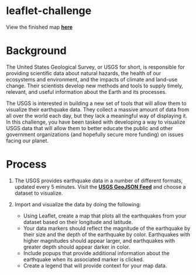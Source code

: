 # leaflet-challenge

View the finished map [**here**](https://rasemanb.github.io/leaflet-challenge/) 

# Background
The United States Geological Survey, or USGS for short, is responsible for providing scientific data about natural
hazards, the health of our ecosystems and environment, and the impacts of climate and land-use change. Their
scientists develop new methods and tools to supply timely, relevant, and useful information about the Earth and
its processes.

The USGS is interested in building a new set of tools that will allow them to visualize their earthquake data.
They collect a massive amount of data from all over the world each day, but they lack a meaningful way of displaying
it. In this challenge, you have been tasked with developing a way to visualize USGS data that will allow them to
better educate the public and other government organizations (and hopefully secure more funding) on issues facing 
our planet.

# Process
1. The USGS provides earthquake data in a number of different formats, updated every 5 minutes. Visit the [**USGS 
GeoJSON Feed**](https://earthquake.usgs.gov/earthquakes/feed/v1.0/geojson.php) and choose a dataset to visualize.

2. Import and visualize the data by doing the following:
    -  Using Leaflet, create a map that plots all the earthquakes from your dataset based on their longitude and latitude.
    - Your data markers should reflect the magnitude of the earthquake by their size and the depth of the earthquake by color. Earthquakes with higher magnitudes should appear larger, and earthquakes with greater depth should appear darker in color.
    - Include popups that provide additional information about the earthquake when its associated marker is clicked.
    - Create a legend that will provide context for your map data.
  
  

